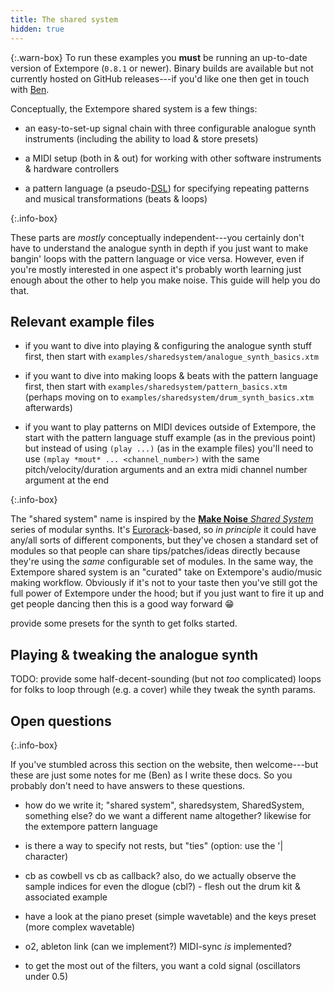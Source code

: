 ```yaml
---
title: The shared system
hidden: true
---
```


{:.warn-box}
To run these examples you **must** be running an up-to-date version of Extempore
(`0.8.1` or newer). Binary builds are available but not currently hosted on
GitHub releases---if you'd like one then get in touch with
[Ben](mailto:ben.swift@anu.edu.au).

Conceptually, the Extempore shared system is a few things:

- an easy-to-set-up signal chain with three configurable analogue synth
  instruments (including the ability to load & store presets)

- a MIDI setup (both in & out) for working with other software instruments &
  hardware controllers

- a pattern language (a
  pseudo-[DSL](https://en.wikipedia.org/wiki/Domain-specific_language)) for
  specifying repeating patterns and musical transformations (beats & loops)

{:.info-box}

These parts are _mostly_ conceptually independent---you certainly don't have to
understand the analogue synth in depth if you just want to make bangin' loops
with the pattern language or vice versa. However, even if you're mostly
interested in one aspect it's probably worth learning just enough about the
other to help you make noise. This guide will help you do that.

## Relevant example files

- if you want to dive into playing & configuring the analogue synth stuff first,
  then start with `examples/sharedsystem/analogue_synth_basics.xtm`

- if you want to dive into making loops & beats with the pattern language first,
  then start with `examples/sharedsystem/pattern_basics.xtm` (perhaps moving on
  to `examples/sharedsystem/drum_synth_basics.xtm` afterwards)

- if you want to play patterns on MIDI devices outside of Extempore, the start
  with the pattern language stuff example (as in the previous point) but instead
  of using `(play ...)` (as in the example files) you'll need to use `(mplay
  *mout* ... <channel_number>)` with the same pitch/velocity/duration arguments
  and an extra midi channel number argument at the end

{:.info-box}

The "shared system" name is inspired by the [**Make Noise** _Shared
System_](http://www.makenoisemusic.com/synthesizers/black-and-gold-shared-system-plus)
series of modular synths. It's
[Eurorack](https://en.wikipedia.org/wiki/Eurorack)-based, so _in principle_ it
could have any/all sorts of different components, but they've chosen a standard
set of modules so that people can share tips/patches/ideas directly because
they're using the _same_ configurable set of modules. In the same way, the
Extempore shared system is an "curated" take on Extempore's audio/music making
workflow. Obviously if it's not to your taste then you've still got the full
power of Extempore under the hood; but if you just want to fire it up and get
people dancing then this is a good way forward 😁

provide some presets for the synth to get folks started.

## Playing & tweaking the analogue synth

TODO: provide some half-decent-sounding (but not _too_ complicated) loops for
folks to loop through (e.g. a cover) while they tweak the synth params.

## Open questions

{:.info-box}

If you've stumbled across this section on the website, then welcome---but these
are just some notes for me (Ben) as I write these docs. So you probably don't
need to have answers to these questions.

- how do we write it; "shared system", sharedsystem, SharedSystem, something
  else? do we want a different name altogether? likewise for the extempore
  pattern language

- is there a way to specify not rests, but "ties" (option: use the '| character)

- cb as cowbell vs cb as callback? also, do we actually observe the sample
  indices for even the dlogue (cbl?) - flesh out the drum kit & associated example

- have a look at the piano preset (simple wavetable) and the keys preset (more
  complex wavetable)

- o2, ableton link (can we implement?) MIDI-sync *is* implemented?

- to get the most out of the filters, you want a cold signal (oscillators under
  0.5)
